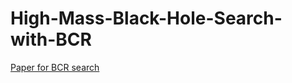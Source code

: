 # High-Mass-Black-Hole-Search-with-BCR

[Paper for BCR search](https://avivajpeyi.github.io/High-Mass-Black-Hole-Search-with-BCR/main.pdf)
